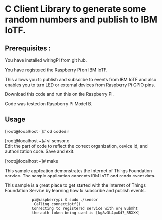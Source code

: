 C Client Library to generate some random numbers and publish to IBM IoTF.
========================================================================

Prerequisites :
---------------

You have installed wiringPi from git hub.

You have registered the Raspberry Pi on IBM IoTF.

This allows you to publish and subscribe to events from IBM IoTF and also enables you to turn LED or external devices from Raspberry Pi GPIO pins.

Download this code and run this on the Raspberry Pi.

Code was tested on Raspberry Pi Model B.


Usage
-----

[root@localhost ~]# cd codedir

[root@localhost ~]# vi sensor.c <br>
Edit the part of code to reflect the correct organization, device id, and authorization code.
Save and exit.


[root@localhost ~]# make


This sample application demonstrates the Internet of Things Foundation service. The sample application connects IBM IoTF and sends event data. 

This sample is a great place to get started with the Internet of Things Foundation Service by learning how to subscribe and publish events.

                pi@raspberrypi $ sudo ./sensor
                 Calling connectiotf()
                Connecting to registered service with org 8ubmht
                the auth token being used is [kg&z3L4pxKd?_BRXXX]


